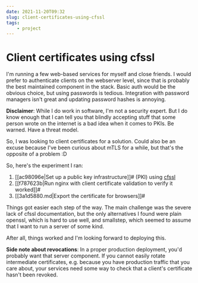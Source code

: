 ```yaml
---
date: 2021-11-20T09:32
slug: client-certificates-using-cfssl
tags:
    - project
---
```


# Client certificates using cfssl

I'm running a few web-based services for myself and close friends.
I would prefer to authenticate clients on the webserver level, since that is probably the best
maintained component in the stack.
Basic auth would be the obvious choice, but using passwords is tedious.
Integration with password managers isn't great and updating password hashes is annoying.

**Disclaimer**: While I do work in software, I'm not a security expert. But I do know enough that
I can tell you that blindly accepting stuff that some person wrote on the internet is a bad idea
when it comes to PKIs. Be warned. Have a threat model.

So, I was looking to client certificates for a solution.
Could also be an excuse because I've been curious about mTLS for a while, but that's the opposite of
a problem :D

So, here's the experiment I ran:

1. [[ac98096e|Set up a public key infrastructure]]# (PKI) using
   [cfssl](https://github.com/cloudflare/cfsslhttps://github.com/cloudflare/cfssl)
2. [[f787623b|Run nginx with client certificate validation to verify it worked]]#
3. [[3a1d5880.md|Export the certificate for browsers]]#

Things got easier each step of the way. The main challenge was the severe lack of cfssl
documentation, but the only alternatives I found were plain openssl, which is hard to use well, and
smallstep, which seemed to assume that I want to run a server of some kind.

After all, things worked and I'm looking forward to deploying this.

**Side note about revocations**: In a proper production deployment, you'd probably want that server
component. If you cannot easily rotate intermediate certificates, e.g. because you have production
traffic that you care about, your services need some way to check that a client's certificate hasn't
been revoked.

